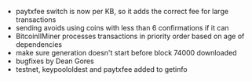 * paytxfee switch is now per KB, so it adds the correct fee for large transactions
* sending avoids using coins with less than 6 confirmations if it can
* BitcoinIIMiner processes transactions in priority order based on age of dependencies
* make sure generation doesn't start before block 74000 downloaded
* bugfixes by Dean Gores
* testnet, keypoololdest and paytxfee added to getinfo
